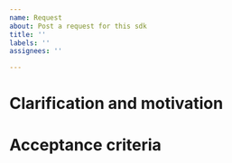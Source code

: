 ```yaml
---
name: Request
about: Post a request for this sdk
title: ''
labels: ''
assignees: ''

---
```


# Clarification and motivation

<!--
Clarify what you want to be done and why.
-->

# Acceptance criteria

<!--
Clarify how we can verify that the task is done.
-->
